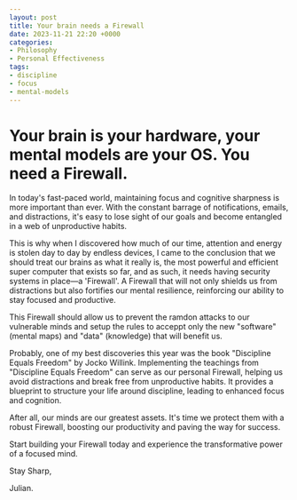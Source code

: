```yaml
---
layout: post
title: Your brain needs a Firewall
date: 2023-11-21 22:20 +0000
categories:
- Philosophy
- Personal Effectiveness
tags:
- discipline
- focus
- mental-models
---
```


# Your brain is your hardware, your mental models are your OS. You need a Firewall.

In today's fast-paced world, maintaining focus and cognitive sharpness is more important than ever. With the constant barrage of notifications, emails, and distractions, it's easy to lose sight of our goals and become entangled in a web of unproductive habits.

This is why when I discovered how much of our time, attention and energy is stolen day to day by endless devices, I came to the conclusion that we should treat our brains as what it really is, the most powerful and efficient super computer that exists so far, and as such, it needs having security systems in place—a 'Firewall'. A Firewall that will not only shields us from distractions but also fortifies our mental resilience, reinforcing our ability to stay focused and productive.

This Firewall should allow us to prevent the ramdon attacks to our vulnerable minds and setup the rules to acceppt only the new "software" (mental maps) and "data" (knowledge) that will benefit us. 

Probably, one of my best discoveries this year was the book "Discipline Equals Freedom" by Jocko Willink. Implementing the teachings from "Discipline Equals Freedom" can serve as our personal Firewall, helping us avoid distractions and break free from unproductive habits. It provides a blueprint to structure your life around discipline, leading to enhanced focus and cognition.


After all, our minds are our greatest assets. It's time we protect them with a robust Firewall, boosting our productivity and paving the way for success.

Start building your Firewall today and experience the transformative power of a focused mind.

Stay Sharp,

Julian.